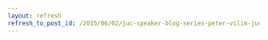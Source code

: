 ```yaml
---
layout: refresh
refresh_to_post_id: /2015/06/02/juc-speaker-blog-series-peter-vilim-juc-u-s-east
---
```

